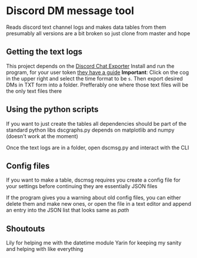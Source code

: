 # Discord DM message tool

Reads discord text channel logs and makes data tables from them
presumably all versions are a bit broken so just clone from master and hope 

## Getting the text logs

This project depends on the [Discord Chat Exporter](https://github.com/Tyrrrz/DiscordChatExporter)
Install and  run the program, for your user token [they have a guide](https://github.com/Tyrrrz/DiscordChatExporter/wiki/Obtaining-Token-and-Channel-IDs)
**Important**: Click on the cog in the upper right and select the time format to be ```s```. Then export desired DMs in TXT form into a folder. Prefferably one where those text files will be the only text files there

## Using the python scripts

If you want to just create the tables all dependencies should be part of the standard python libs
dscgraphs.py depends on matplotlib and numpy (doesn't work at the moment)

Once the text logs are in a folder, open dscmsg.py and interact with the CLI

## Config files

If you want to make a table, dscmsg requires you create a config file for your settings before continuing
they are essentially JSON files

If the program gives you a warning about old config files, you can either delete them and make new ones, or open the file in a text editor and append an entry into the JSON list that looks same as *path*

## Shoutouts
Lily for helping me with the datetime module
Yarin for keeping my sanity and helping with like everything
